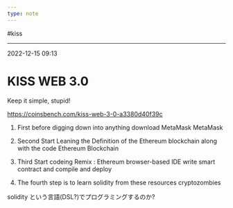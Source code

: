 ```yaml
---
type: note
---
```


#kiss

---
2022-12-15  09:13

# KISS WEB 3.0

Keep it simple, stupid!

https://coinsbench.com/kiss-web-3-0-a3380d40f39c

1. First before digging down into anything download MetaMask
	MetaMask

3. Second Start Leaning the Definition of the Ethereum blockchain along with the code
	Ethereum Blockchain

1. Third Start codeing
	Remix : Ethereum browser-based IDE
	            write smart contract and compile and deploy

3. The fourth step is to learn solidity from these resources
	cryptozombies

solidity という言語(DSL?)でプログラミングするのか?

